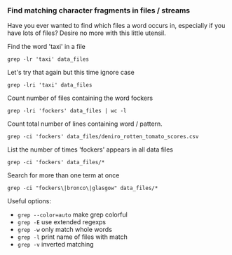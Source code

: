 ### Find matching character fragments in files / streams

Have you ever wanted to find which files a word occurs in, especially if you have lots of files? Desire no more with this little utensil.

Find the word 'taxi' in a file
```
grep -lr 'taxi' data_files
```

Let's try that again but this time ignore case
```
grep -lri 'taxi' data_files
```

Count number of files containing the word fockers
```
grep -lri 'fockers' data_files | wc -l
```

Count total number of lines containing word / pattern.
```
grep -ci 'fockers' data_files/deniro_rotten_tomato_scores.csv
```

List the number of times 'fockers' appears in all data files
```
grep -ci 'fockers' data_files/*
```

Search for more than one term at once
```
grep -ci "fockers\|bronco\|glasgow" data_files/*
```

Useful options:
+ `grep --color=auto` make grep colorful
+ `grep -E` use extended regexps
+ `grep -w` only match whole words
+ `grep -l` print name of files with match
+ `grep -v` inverted matching
